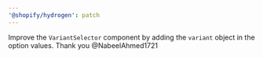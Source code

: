 ```yaml
---
'@shopify/hydrogen': patch
---
```


Improve the `VariantSelector` component by adding the `variant` object in the option values. Thank you @NabeelAhmed1721
